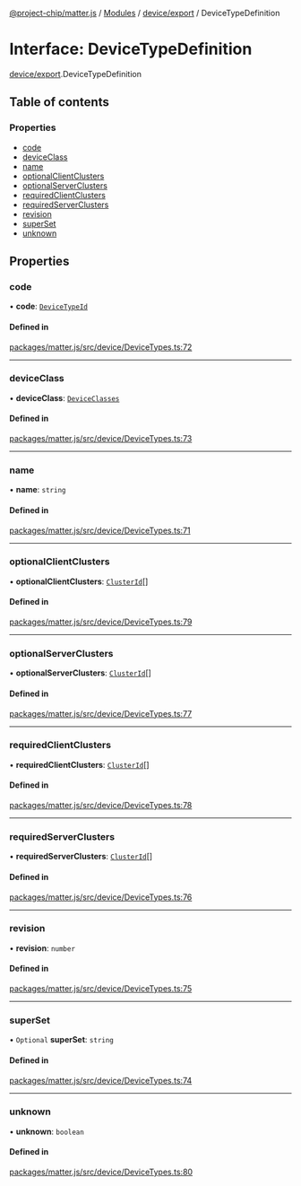 [@project-chip/matter.js](../README.md) / [Modules](../modules.md) / [device/export](../modules/device_export.md) / DeviceTypeDefinition

# Interface: DeviceTypeDefinition

[device/export](../modules/device_export.md).DeviceTypeDefinition

## Table of contents

### Properties

- [code](device_export.DeviceTypeDefinition.md#code)
- [deviceClass](device_export.DeviceTypeDefinition.md#deviceclass)
- [name](device_export.DeviceTypeDefinition.md#name)
- [optionalClientClusters](device_export.DeviceTypeDefinition.md#optionalclientclusters)
- [optionalServerClusters](device_export.DeviceTypeDefinition.md#optionalserverclusters)
- [requiredClientClusters](device_export.DeviceTypeDefinition.md#requiredclientclusters)
- [requiredServerClusters](device_export.DeviceTypeDefinition.md#requiredserverclusters)
- [revision](device_export.DeviceTypeDefinition.md#revision)
- [superSet](device_export.DeviceTypeDefinition.md#superset)
- [unknown](device_export.DeviceTypeDefinition.md#unknown)

## Properties

### code

• **code**: [`DeviceTypeId`](../modules/datatype_export.md#devicetypeid)

#### Defined in

[packages/matter.js/src/device/DeviceTypes.ts:72](https://github.com/project-chip/matter.js/blob/2d9f2165d2672864fda3496a6d0d5f93597f82c6/packages/matter.js/src/device/DeviceTypes.ts#L72)

___

### deviceClass

• **deviceClass**: [`DeviceClasses`](../enums/device_export.DeviceClasses.md)

#### Defined in

[packages/matter.js/src/device/DeviceTypes.ts:73](https://github.com/project-chip/matter.js/blob/2d9f2165d2672864fda3496a6d0d5f93597f82c6/packages/matter.js/src/device/DeviceTypes.ts#L73)

___

### name

• **name**: `string`

#### Defined in

[packages/matter.js/src/device/DeviceTypes.ts:71](https://github.com/project-chip/matter.js/blob/2d9f2165d2672864fda3496a6d0d5f93597f82c6/packages/matter.js/src/device/DeviceTypes.ts#L71)

___

### optionalClientClusters

• **optionalClientClusters**: [`ClusterId`](../modules/datatype_export.md#clusterid)[]

#### Defined in

[packages/matter.js/src/device/DeviceTypes.ts:79](https://github.com/project-chip/matter.js/blob/2d9f2165d2672864fda3496a6d0d5f93597f82c6/packages/matter.js/src/device/DeviceTypes.ts#L79)

___

### optionalServerClusters

• **optionalServerClusters**: [`ClusterId`](../modules/datatype_export.md#clusterid)[]

#### Defined in

[packages/matter.js/src/device/DeviceTypes.ts:77](https://github.com/project-chip/matter.js/blob/2d9f2165d2672864fda3496a6d0d5f93597f82c6/packages/matter.js/src/device/DeviceTypes.ts#L77)

___

### requiredClientClusters

• **requiredClientClusters**: [`ClusterId`](../modules/datatype_export.md#clusterid)[]

#### Defined in

[packages/matter.js/src/device/DeviceTypes.ts:78](https://github.com/project-chip/matter.js/blob/2d9f2165d2672864fda3496a6d0d5f93597f82c6/packages/matter.js/src/device/DeviceTypes.ts#L78)

___

### requiredServerClusters

• **requiredServerClusters**: [`ClusterId`](../modules/datatype_export.md#clusterid)[]

#### Defined in

[packages/matter.js/src/device/DeviceTypes.ts:76](https://github.com/project-chip/matter.js/blob/2d9f2165d2672864fda3496a6d0d5f93597f82c6/packages/matter.js/src/device/DeviceTypes.ts#L76)

___

### revision

• **revision**: `number`

#### Defined in

[packages/matter.js/src/device/DeviceTypes.ts:75](https://github.com/project-chip/matter.js/blob/2d9f2165d2672864fda3496a6d0d5f93597f82c6/packages/matter.js/src/device/DeviceTypes.ts#L75)

___

### superSet

• `Optional` **superSet**: `string`

#### Defined in

[packages/matter.js/src/device/DeviceTypes.ts:74](https://github.com/project-chip/matter.js/blob/2d9f2165d2672864fda3496a6d0d5f93597f82c6/packages/matter.js/src/device/DeviceTypes.ts#L74)

___

### unknown

• **unknown**: `boolean`

#### Defined in

[packages/matter.js/src/device/DeviceTypes.ts:80](https://github.com/project-chip/matter.js/blob/2d9f2165d2672864fda3496a6d0d5f93597f82c6/packages/matter.js/src/device/DeviceTypes.ts#L80)
